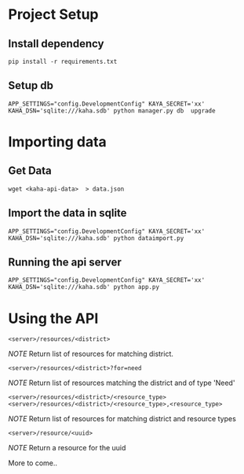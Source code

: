 # Project Setup
## Install dependency
    pip install -r requirements.txt 


## Setup db

    APP_SETTINGS="config.DevelopmentConfig" KAYA_SECRET='xx' KAHA_DSN='sqlite:///kaha.sdb' python manager.py db  upgrade


# Importing data
## Get Data

    wget <kaha-api-data>  > data.json


## Import the data in sqlite
    
    APP_SETTINGS="config.DevelopmentConfig" KAYA_SECRET='xx' KAHA_DSN='sqlite:///kaha.sdb' python dataimport.py


## Running the api server

    APP_SETTINGS="config.DevelopmentConfig" KAYA_SECRET='xx' KAHA_DSN='sqlite:///kaha.sdb' python app.py


# Using the API 

    <server>/resources/<district>
*NOTE* Return list of resources for matching district.


    <server>/resources/<district>?for=need
*NOTE* Return list of resources matching the district and of type 'Need'

    <server>/resources/<district>/<resource_type>
    <server>/resources/<district>/<resource_type>,<resource_type>
*NOTE* Return list of resources for matching district and resource types

    <server>/resource/<uuid>
*NOTE* Return a resource for the uuid

More to come..
